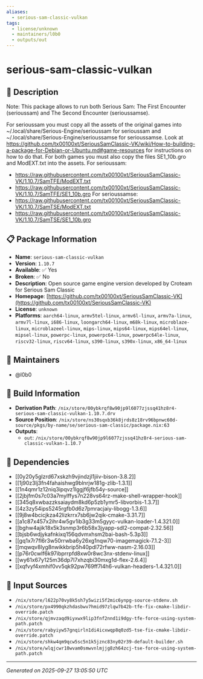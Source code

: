 ```yaml
---
aliases:
  - serious-sam-classic-vulkan
tags:
  - license/unknown
  - maintainers/l0b0
  - outputs/out
---
```


# serious-sam-classic-vulkan

## 📝 Description

Note: This package allows to run both Serious Sam: The First Encounter (serioussam)
and The Second Encounter (serioussamse).

For serioussam you must copy all the assets of the original games into
~/.local/share/Serious-Engine/serioussam for serioussam and
~/.local/share/Serious-Engine/serioussamse for serioussamse.
Look at
https://github.com/tx00100xt/SeriousSamClassic-VK/wiki/How-to-building-a-package-for-Debian-or-Ubuntu.md#game-resources
for instructions on how to do that.
For both games you must also copy the files SE1_10b.gro and ModEXT.txt into the assets.
For serioussam:
- https://raw.githubusercontent.com/tx00100xt/SeriousSamClassic-VK/1.10.7/SamTFE/ModEXT.txt
- https://raw.githubusercontent.com/tx00100xt/SeriousSamClassic-VK/1.10.7/SamTFE/SE1_10b.gro
For serioussamse:
- https://raw.githubusercontent.com/tx00100xt/SeriousSamClassic-VK/1.10.7/SamTSE/ModEXT.txt
- https://raw.githubusercontent.com/tx00100xt/SeriousSamClassic-VK/1.10.7/SamTSE/SE1_10b.gro


## 📋 Package Information

- **Name**: `serious-sam-classic-vulkan`
- **Version**: `1.10.7`
- **Available**: ✅ Yes
- **Broken**: ✅ No
- **Description**: Open source game engine version developed by Croteam for Serious Sam Classic
- **Homepage**: [https://github.com/tx00100xt/SeriousSamClassic-VK](https://github.com/tx00100xt/SeriousSamClassic-VK)
- **License**: `unknown`
- **Platforms**: `aarch64-linux`, `armv5tel-linux`, `armv6l-linux`, `armv7a-linux`, `armv7l-linux`, `i686-linux`, `loongarch64-linux`, `m68k-linux`, `microblaze-linux`, `microblazeel-linux`, `mips-linux`, `mips64-linux`, `mips64el-linux`, `mipsel-linux`, `powerpc-linux`, `powerpc64-linux`, `powerpc64le-linux`, `riscv32-linux`, `riscv64-linux`, `s390-linux`, `s390x-linux`, `x86_64-linux`
## 👥 Maintainers

- @l0b0


## 🔧 Build Information

- **Derivation Path**: `/nix/store/00ybkrqf8w90jp9l6077zjssq41hz8r4-serious-sam-classic-vulkan-1.10.7.drv`
- **Source Position**: `/nix/store/ns30sqxb36k8jrds8z18rv96bpnwc60d-source/pkgs/by-name/se/serious-sam-classic/package.nix:63`
- **Outputs**:
  - `out`:  `/nix/store/00ybkrqf8w90jp9l6077zjssq41hz8r4-serious-sam-classic-vulkan-1.10.7`

## 🔗 Dependencies

- [[0y20y5glzrd67xskzh9vjindzjl1jiiv-bison-3.8.2]]
- [[1j90z3lj3fn4fahaishwg9blnrjw181g-zlib-1.3.1]]
- [[1n4qmr1z12niq3ipqvz1lggjf6jfb54y-source]]
- [[2jbjfm0s7c03a7mylffys7n228vs64rz-make-shell-wrapper-hook]]
- [[345q8xwbazzksaiaydm8kd6p5zb1ymr5-libvorbis-1.3.7]]
- [[4z3zy54ips5245rgfb0d6z7pmracjaiy-libogg-1.3.6]]
- [[9j8w4bcicjkza42lizkrrx7sb6jw2qik-cmake-3.31.7]]
- [[a1c87x457x2ihr4w5gv1ib3g33m5gyyc-vulkan-loader-1.4.321.0]]
- [[bghw4ajik18x5k3snmp3r6b58x3jyapp-sdl2-compat-2.32.56]]
- [[bjsb6wdjykafnkixq156qdvmxhsm2bai-bash-5.3p3]]
- [[gq1x7r7fl6r3w50rrwba6y26xg1nqw70-imagemagick-7.1.2-3]]
- [[mqwqv8lyg8nwikkbrip5h40pdl72rfww-nasm-2.16.03]]
- [[p76r0cwlf6k97ibprrpfd8xw0r8wc3nx-stdenv-linux]]
- [[wy61x67y125m36dp7l7xhzqbi30mxg1d-flex-2.6.4]]
- [[xqfvyf4xmhif0vv5qk92pw769ff7l4h6-vulkan-headers-1.4.321.0]]

## 📁 Input Sources

- `/nix/store/l622p70vy8k5sh7y5wizi5f2mic6ynpg-source-stdenv.sh`
- `/nix/store/px4990qkzhdasbwv7hmid97zlqw7b42b-tfe-fix-cmake-libdir-override.patch`
- `/nix/store/qjmvzaqd9iyxwx9lip3fnf2nnd1i9dgy-tfe-force-using-system-path.patch`
- `/nix/store/rabyiyw57gnqirln1di4icxwqp8q0zd5-tse-fix-cmake-libdir-override.patch`
- `/nix/store/shkw4qm9qcw5sc5n1k5jznc83ny02r39-default-builder.sh`
- `/nix/store/wlqjcwr10wvam0smwvnlmjjg8zh64zcj-tse-force-using-system-path.patch`

---
*Generated on 2025-09-27 13:05:50 UTC*
